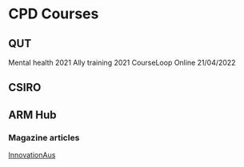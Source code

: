# CPD Courses

## QUT

Mental health 2021
Ally training 2021
CourseLoop Online 21/04/2022

## CSIRO


## ARM Hub

### Magazine articles
[InnovationAus](https://www.innovationaus.com/locking-in-our-research-advantage-in-emerging-robotics-sector/)
